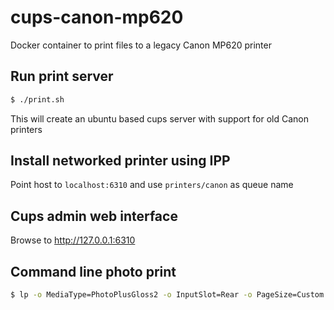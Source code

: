 # cups-canon-mp620
Docker container to print files to a legacy Canon MP620 printer

## Run print server
```sh
$ ./print.sh
```

This will create an ubuntu based cups server with support for old Canon printers

## Install networked printer using IPP
Point host to `localhost:6310` and use `printers/canon` as queue name

## Cups admin web interface
Browse to http://127.0.0.1:6310

## Command line photo print
```sh
$ lp -o MediaType=PhotoPlusGloss2 -o InputSlot=Rear -o PageSize=Custom.4x6in -o StpFullBleed=True [filename].pdf
```
